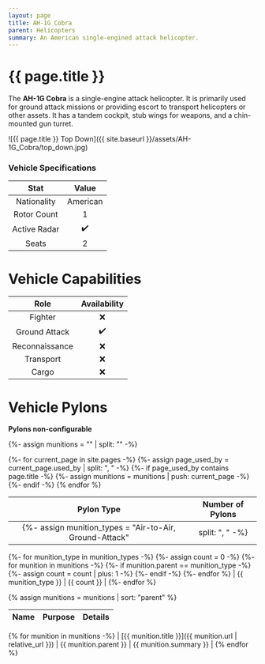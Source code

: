 ```yaml
---
layout: page
title: AH-1G Cobra
parent: Helicopters
summary: An American single-engined attack helicopter.
---
```


# {{ page.title }}
The **AH-1G Cobra** is a single-engine attack helicopter. It is primarily used for ground attack missions or providing escort to transport helicopters or other assets. It has a tandem cockpit, stub wings for weapons, and a chin-mounted gun turret.

![{{ page.title }} Top Down]({{ site.baseurl }}/assets/AH-1G_Cobra/top_down.jpg)

### Vehicle Specifications

| Stat | Value |
|:-----:|:-----:|
| Nationality | American |
| Rotor Count | 1 |
| Active Radar | ✔️ |
| Seats | 2 |

# Vehicle Capabilities

| Role | Availability |
|:-----:|:------------:|
| Fighter | ❌ |
| Ground Attack | ✔️ |
| Reconnaissance | ❌ |
| Transport | ❌ |
| Cargo | ❌ |

# Vehicle Pylons

**Pylons non-configurable**

{%- assign munitions = "" | split: "" -%}

{%- for current_page in site.pages -%}
{%- assign page_used_by = current_page.used_by | split: ", " -%}
{%- if page_used_by contains page.title -%}
{%- assign munitions = munitions | push: current_page -%}
{%- endif -%}
{% endfor %}

| Pylon Type | Number of Pylons |
| :---: | :---: |
{%- assign munition_types = "Air-to-Air, Ground-Attack" | split: ", " -%}
{%- for munition_type in munition_types -%}
{%- assign count = 0 -%}
    {%- for munition in munitions -%}
        {%- if munition.parent == munition_type -%}
            {%- assign count = count | plus: 1 -%}
        {%- endif -%}
    {%- endfor %}
    | {{ munition_type }} | {{ count }} |
{%- endfor %}

{% assign munitions = munitions | sort: "parent" %}

| Name | Purpose | Details |
| :---: | :---: | :---: |
{% for munition in munitions -%}
| [{{ munition.title }}]({{ munition.url | relative_url }}) | {{ munition.parent }} | {{ munition.summary }} |
{% endfor %}

